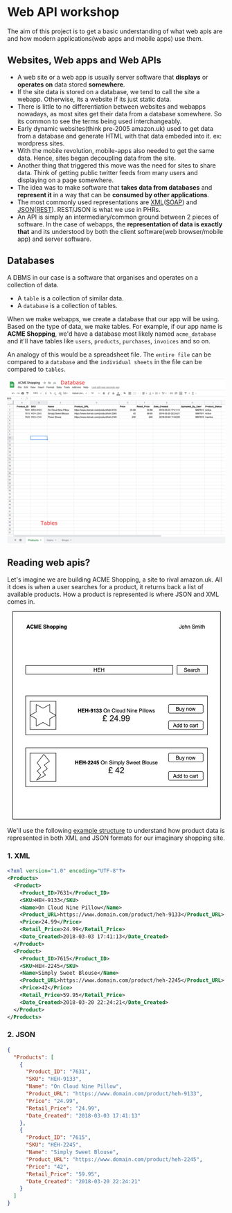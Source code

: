# Web API workshop

The aim of this project is to get a basic understanding of what web apis are and
how modern applications(web apps and mobile apps) use them.

## Websites, Web apps and Web APIs

- A web site or a web app is usually server software that **displays**
or **operates on** data stored **somewhere**.
- If the site data is stored on a database, we tend to call the site a webapp.
Otherwise, its a website if its just static data.
- There is little to no differentiation between websites and webapps nowadays, as
most sites get their data from a database somewhere. So its common to see the terms
being used interchangeably.
- Early dynamic websites(think pre-2005 amazon.uk) used to get data from a database
and generate HTML with that data embeded into it. ex: wordpress sites.
- With the mobile revolution, mobile-apps also needed to get the same data. Hence,
sites began decoupling data from the site.
- Another thing that triggered this move was the need for sites to share data. Think
of getting public twitter feeds from many users and displaying on a page somewhere.
- The idea was to make software that **takes data from databases** and **represent it** in
a way that can be **consumed by other applications**.
- The most commonly used representations are
[XML](https://en.wikipedia.org/wiki/XM)([SOAP](https://en.wikipedia.org/wiki/SOAP))
and [JSON](https://en.wikipedia.org/wiki/JSON)([REST](https://en.wikipedia.org/wiki/Representational_state_transfer)). REST/JSON is what we use in PHRs.
- An API is simply an intermediary/common ground between 2 pieces of software. In the case of
webapps, the **representation of data is exactly that** and its understood by both the
client software(web browser/mobile app) and server software.

## Databases

A DBMS in our case is a software that organises and operates on a collection of data.
- A `table` is a collection of similar data.
- A `database` is a collection of tables.

When we make webapps, we create a database that our app will be using. Based on the type
of data, we make tables. For example, if our app name is **ACME Shopping**, we'd have a
database most likely named `acme_database` and it'll have tables like `users`, `products`,
`purchases`, `invoices` and so on.

An analogy of this would be a spreadsheet file. The `entire file` can be compared
to a `database` and the `individual sheets` in the file can be compared to `tables`.

<div align="center">
  <img src="assets/sheets_vs_database.png" alt="Spreadsheet vs database"/>
</div>

## Reading web apis?

Let's imagine we are building ACME Shopping, a site to rival amazon.uk.
All it does is when a user searches for a product, it returns back a list of available
products. How a product is represented is where JSON and XML comes in.

<div align="center">
  <img src="assets/acme_shopping.png" alt="Acme shopping"/>
</div>

We'll use the following [example structure](https://searchspring.zendesk.com/hc/en-us/articles/201185089-Sample-XML-Data-Feed)
to understand how product data is represented in both XML and
JSON formats for our imaginary shopping site.

### 1. XML

```xml
<?xml version="1.0" encoding="UTF-8"?>
<Products>
  <Product>
    <Product_ID>7631</Product_ID>
    <SKU>HEH-9133</SKU>
    <Name>On Cloud Nine Pillow</Name>
    <Product_URL>https://www.domain.com/product/heh-9133</Product_URL>
    <Price>24.99</Price>
    <Retail_Price>24.99</Retail_Price>
    <Date_Created>2018-03-03 17:41:13</Date_Created>
  </Product>
  <Product>
    <Product_ID>7615</Product_ID>
    <SKU>HEH-2245</SKU>
    <Name>Simply Sweet Blouse</Name>
    <Product_URL>https://www.domain.com/product/heh-2245</Product_URL>
    <Price>42</Price>
    <Retail_Price>59.95</Retail_Price>
    <Date_Created>2018-03-20 22:24:21</Date_Created>
  </Product>
</Products>
```

### 2. JSON

```json
{
  "Products": [
    {
      "Product_ID": "7631",
      "SKU": "HEH-9133",
      "Name": "On Cloud Nine Pillow",
      "Product_URL": "https://www.domain.com/product/heh-9133",
      "Price": "24.99",
      "Retail_Price": "24.99",
      "Date_Created": "2018-03-03 17:41:13"
    },
    {
      "Product_ID": "7615",
      "SKU": "HEH-2245",
      "Name": "Simply Sweet Blouse",
      "Product_URL": "https://www.domain.com/product/heh-2245",
      "Price": "42",
      "Retail_Price": "59.95",
      "Date_Created": "2018-03-20 22:24:21"
    }
  ]
}
```

